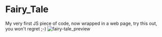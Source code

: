 # Fairy_Tale
My very first JS piece of code, now wrapped in a web page, try this out, you won't regret ;-)
![fairy-tale_preview](https://user-images.githubusercontent.com/32190460/56815425-0018ba80-684a-11e9-9d5d-1553cd9fff86.jpg)
